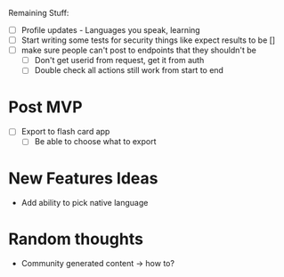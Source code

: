 

Remaining Stuff:

- [ ] Profile updates - Languages you speak, learning
- [ ] Start writing some tests for security things like expect results to be []
- [ ] make sure people can't post to endpoints that they shouldn't be
    - [ ] Don't get userid from request, get it from auth
    - [ ] Double check all actions still work from start to end

# Post MVP
- [ ] Export to flash card app
    - [ ] Be able to choose what to export

# New Features Ideas

- Add ability to pick native language


# Random thoughts

- Community generated content -> how to?
